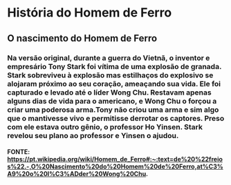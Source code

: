 # História do Homem de Ferro

## O nascimento do Homem de Ferro

### **Na versão original, durante a guerra do Vietnã, o inventor e empresário Tony Stark foi vítima de uma explosão de granada. Stark sobreviveu à explosão mas estilhaços do explosivo se alojaram próximo ao seu coração, ameaçando sua vida. Ele foi capturado e levado até o líder Wong Chu. Restavam apenas alguns dias de vida para o americano, e Wong Chu o forçou a criar uma poderosa arma.Tony não criou uma arma e sim algo que o mantivesse vivo e permitisse derrotar os captores. Preso com ele estava outro gênio, o professor Ho Yinsen. Stark revelou seu plano ao professor e Yinsen o ajudou.**

#### FONTE: https://pt.wikipedia.org/wiki/Homem_de_Ferro#:~:text=de%20%22freios%22.-,O%20Nascimento%20do%20Homem%20de%20Ferro,at%C3%A9%20o%20l%C3%ADder%20Wong%20Chu.
